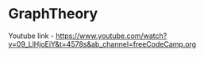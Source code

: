 # GraphTheory


Youtube link - https://www.youtube.com/watch?v=09_LlHjoEiY&t=4578s&ab_channel=freeCodeCamp.org
